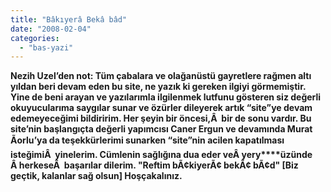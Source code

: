 ```yaml
---
title: "Bâkıyerâ Bekâ bâd"
date: "2008-02-04"
categories: 
  - "bas-yazi"
---
```


**Nezih Uzel’den not: Tüm çabalara ve olağanüstü gayretlere rağmen altı yıldan beri devam eden bu site, ne yazık ki gereken ilgiyi görmemiştir. Yine de beni arayan ve yazılarımla ilgilenmek lutfunu gösteren siz değerli okuyucularıma saygılar sunar ve özürler dileyerek artık “site”ye devam edemeyeceğimi bildiririm. Her şeyin bir öncesi,Â  bir de sonu vardır. Bu site’nin başlangıçta değerli yapımcısı Caner Ergun ve devamında Murat Ãorlu’ya da teşekkürlerimi sunarken “site”nin acilen kapatılması isteğimiÂ  yinelerim. Cümlenin sağlığına dua eder veÂ yery****üzünde Â herkeseÂ  başarılar dilerim. "Reftim bÃ¢kiyerÃ¢ bekÃ¢ bÃ¢d" \[Biz geçtik, kalanlar sağ olsun\] Hoşçakalınız.**
